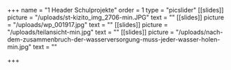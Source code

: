 +++
name = "1 Header Schulprojekte"
order = 1
type = "picslider"
[[slides]]
picture = "/uploads/st-kizito_img_2706-min.JPG"
text = ""
[[slides]]
picture = "/uploads/wp_001917.jpg"
text = ""
[[slides]]
picture = "/uploads/teilansicht-min.jpg"
text = ""
[[slides]]
picture = "/uploads/nach-dem-zusammenbruch-der-wasserversorgung-muss-jeder-wasser-holen-min.jpg"
text = ""

+++
